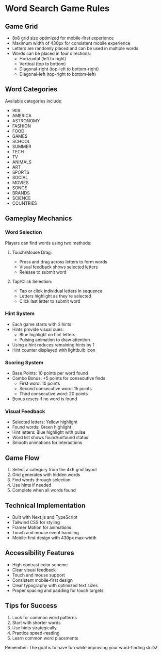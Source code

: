 # Word Search Game Rules

## Game Grid
- 8x8 grid size optimized for mobile-first experience
- Maximum width of 430px for consistent mobile experience
- Letters are randomly placed and can be used in multiple words
- Words can be placed in four directions:
  - Horizontal (left to right)
  - Vertical (top to bottom)
  - Diagonal-right (top-left to bottom-right)
  - Diagonal-left (top-right to bottom-left)

## Word Categories
Available categories include:
- 90S
- AMERICA
- ASTRONOMY
- FASHION
- FOOD
- GAMES
- SCHOOL
- SUMMER
- TECH
- TV
- ANIMALS
- ART
- SPORTS
- SOCIAL
- MOVIES
- SONGS
- BRANDS
- SCIENCE
- COUNTRIES

## Gameplay Mechanics

### Word Selection
Players can find words using two methods:
1. Touch/Mouse Drag:
   - Press and drag across letters to form words
   - Visual feedback shows selected letters
   - Release to submit word

2. Tap/Click Selection:
   - Tap or click individual letters in sequence
   - Letters highlight as they're selected
   - Click last letter to submit word

### Hint System
- Each game starts with 3 hints
- Hints provide visual cues:
  - Blue highlight on hint letters
  - Pulsing animation to draw attention
- Using a hint reduces remaining hints by 1
- Hint counter displayed with lightbulb icon

### Scoring System
- Base Points: 10 points per word found
- Combo Bonus: +5 points for consecutive finds
  - First word: 10 points
  - Second consecutive word: 15 points
  - Third consecutive word: 20 points
- Bonus resets if no word is found

### Visual Feedback
- Selected letters: Yellow highlight
- Found words: Green highlight
- Hint letters: Blue highlight with pulse
- Word list shows found/unfound status
- Smooth animations for interactions

## Game Flow
1. Select a category from the 4x6 grid layout
2. Grid generates with hidden words
3. Find words through selection
4. Use hints if needed
5. Complete when all words found

## Technical Implementation
- Built with Next.js and TypeScript
- Tailwind CSS for styling
- Framer Motion for animations
- Touch and mouse event handling
- Mobile-first design with 430px max-width

## Accessibility Features
- High contrast color scheme
- Clear visual feedback
- Touch and mouse support
- Consistent mobile-first design
- Clear typography with optimized text sizes
- Proper spacing and padding for touch targets

## Tips for Success
1. Look for common word patterns
2. Start with shorter words
3. Use hints strategically
4. Practice speed-reading
5. Learn common word placements

Remember: The goal is to have fun while improving your word-finding skills! 
